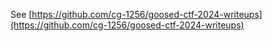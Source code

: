 See [https://github.com/cg-1256/goosed-ctf-2024-writeups](https://github.com/cg-1256/goosed-ctf-2024-writeups)
